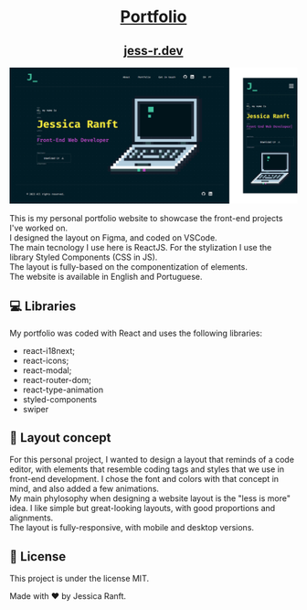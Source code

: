 <p align="center">
  <h1 align="center"><a href="https://jess-r.dev/" target="_blank">Portfolio</a></h1>
  <h2 align="center"><a href="https://jess-r.dev/" target="_blank">jess-r.dev</a></h2>
</p>

![preview](https://github.com/jessicaranft/portfolio/blob/main/src/assets/portfolio/portfolio.png)

This is my personal portfolio website to showcase the front-end projects I've worked on.
<br>
I designed the layout on Figma, and coded on VSCode.
<br>
The main tecnology I use here is ReactJS. For the stylization I use the library Styled Components (CSS in JS).
<br>
The layout is fully-based on the componentization of elements.
<br>
The website is available in English and Portuguese.

## 💻 Libraries
My portfolio was coded with React and uses the following libraries:
- react-i18next;
- react-icons;
- react-modal;
- react-router-dom;
- react-type-animation
- styled-components
- swiper

## 🎨 Layout concept
For this personal project, I wanted to design a layout that reminds of a code editor, with elements that resemble coding tags and styles that we use in front-end development. I chose the font and colors with that concept in mind, and also added a few animations.
<br>
My main phylosophy when designing a website layout is the "less is more" idea. I like simple but great-looking layouts, with good proportions and alignments.
<br>
The layout is fully-responsive, with mobile and desktop versions.


## 📝 License

This project is under the license MIT.

Made with ❤️ by Jessica Ranft.